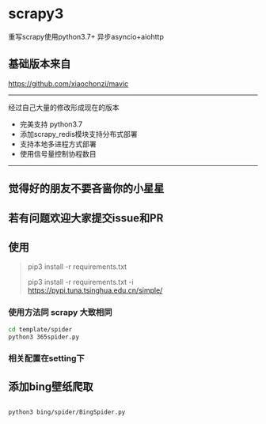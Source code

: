 # scrapy3
重写scrapy使用python3.7+ 异步asyncio+aiohttp


## 基础版本来自
https://github.com/xiaochonzi/mavic

---
经过自己大量的修改形成现在的版本
- 完美支持 python3.7 
- 添加scrapy_redis模块支持分布式部署
- 支持本地多进程方式部署
- 使用信号量控制协程数目
 
---
## 觉得好的朋友不要吝啬你的小星星

## 若有问题欢迎大家提交issue和PR 

## 使用 
> pip3 install -r requirements.txt
> 
>pip3 install -r requirements.txt -i https://pypi.tuna.tsinghua.edu.cn/simple/

### 使用方法同 scrapy 大致相同

``` bash
cd template/spider
python3 365spider.py

```

### 相关配置在setting下


## 添加bing壁纸爬取
```shell script

python3 bing/spider/BingSpider.py

```
